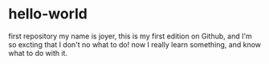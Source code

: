 # hello-world
first repository
my name is joyer, this is my first edition on Github, and I'm so excting that I don't no what to do!
now I really learn something, and know what to do with it.
